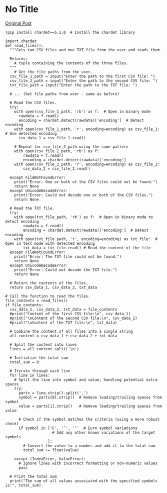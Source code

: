 # No Title

[Original Post](https://discourse.onlinedegree.iitm.ac.in/t/161083/39)

<pre data-code-wrap="bash"><code class="lang-bash">!pip install chardet==5.1.0  # Install the chardet library
</code></pre>
<pre data-code-wrap="python"><code class="lang-python">import chardet
def read_files():
  """Gets two CSV files and one TXT file from the user and reads them.

  Returns:
    A tuple containing the contents of the three files.
  """
    # Get the file paths from the user.
  csv_file_1_path = input("Enter the path to the first CSV file: ")
  csv_file_2_path = input("Enter the path to the second CSV file: ")
  txt_file_path = input("Enter the path to the TXT file: ")

  # ... (Get file paths from user - same as before)

  # Read the CSV files.
  try:
    with open(csv_file_1_path, 'rb') as f:  # Open in binary mode
      rawdata = f.read()
      encoding = chardet.detect(rawdata)['encoding']  # Detect encoding
    with open(csv_file_1_path, 'r', encoding=encoding) as csv_file_1:  # Use detected encoding
      csv_data_1 = csv_file_1.read()

    # Repeat for csv_file_2_path using the same pattern
    with open(csv_file_2_path, 'rb') as f:
        rawdata = f.read()
        encoding = chardet.detect(rawdata)['encoding']
    with open(csv_file_2_path, 'r', encoding=encoding) as csv_file_2:
        csv_data_2 = csv_file_2.read()

  except FileNotFoundError:
    print("Error: One or both of the CSV files could not be found.")
    return None
  except UnicodeDecodeError:
    print("Error: Could not decode one or both of the CSV files.")
    return None

  # Read the TXT file.
  try:
    with open(txt_file_path, 'rb') as f:  # Open in binary mode to detect encoding
        rawdata = f.read()
        encoding = chardet.detect(rawdata)['encoding']  # Detect encoding
    with open(txt_file_path, 'r', encoding=encoding) as txt_file:  # Open in text mode with detected encoding
        txt_data = txt_file.read() # Read the content of the file
  except FileNotFoundError:
    print("Error: The TXT file could not be found.")
    return None
  except UnicodeDecodeError:
    print("Error: Could not decode the TXT file.")
    return None

  # Return the contents of the files.
  return csv_data_1, csv_data_2, txt_data

# Call the function to read the files.
file_contents = read_files()
if file_contents:
  csv_data_1, csv_data_2, txt_data = file_contents
  #print("Content of the first CSV file:\n", csv_data_1)
  #print("\nContent of the second CSV file:\n", csv_data_2)
  #print("\nContent of the TXT file:\n", txt_data)

  # Combine the content of all files into a single string
  all_content = csv_data_1 + csv_data_2 + txt_data

  # Split the content into lines
  lines = all_content.split('\n')

  # Initialize the total sum
  total_sum = 0

  # Iterate through each line
  for line in lines:
    # Split the line into symbol and value, handling potential extra spaces
    try:
      parts = line.strip().split(',')
      symbol = parts[0].strip()  # Remove leading/trailing spaces from symbol
      value = parts[1].strip()   # Remove leading/trailing spaces from value

      # Check if the symbol matches the criteria (using a more robust check)
      if symbol in ['€', 'ˆ', '’'  # Euro symbol variations
                     # Add any other known variations of the target symbols
                   ]:
        # Convert the value to a number and add it to the total sum
        total_sum += float(value)

    except (IndexError, ValueError):
      # Ignore lines with incorrect formatting or non-numeric values
      pass

  # Print the total sum
  print("The sum of all values associated with the specified symbols is:", total_sum)
</code></pre>